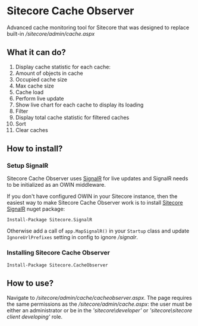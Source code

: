 # Sitecore Cache Observer
Advanced cache monitoring tool for Sitecore that was designed to replace built-in
_/sitecore/admin/cache.aspx_

## What it can do?

1. Display cache statistic for each cache:
 1. Amount of objects in cache
 2. Occupied cache size
 3. Max cache size
 4. Cache load
2. Perform live update
3. Show live chart for each cache to display its loading
4. Filter
5. Display total cache statistic for filtered caches
6. Sort
7. Clear caches

## How to install?

### Setup SignalR
Sitecore Cache Observer uses [SignalR](http://www.asp.net/signalr) for live updates and SignalR needs to be initialized as an OWIN middleware.

If you don't have configured OWIN in your Sitecore instance, then the easiest way to make Sitecore Cache Observer work
is to install [Sitecore SignalR](https://github.com/VyacheslavPritykin/Sitecore-SignalR) nuget package:

```
Install-Package Sitecore.SignalR
```

Otherwise add a call of `app.MapSignalR()` in your `Startup` class and update `IgnoreUrlPrefixes` setting in config to ignore _/signalr_. 

### Installing Sitecore Cache Observer
```
Install-Package Sitecore.CacheObserver
```
## How to use?

Navigate to _/sitecore/admin/cache/cacheobserver.aspx_. The page requires the same permissions as the _/sitecore/admin/cache.aspx_: the user must be either an administrator or be in the _'sitecore\developer'_ or *'sitecore\sitecore client developing'* role.
